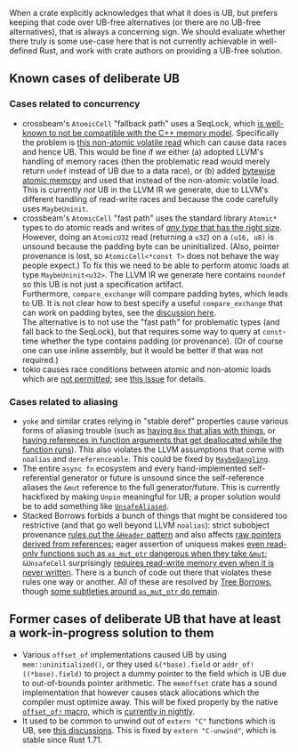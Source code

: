 When a crate explicitly acknowledges that what it does is UB, but prefers keeping that code over UB-free alternatives (or there are no UB-free alternatives), that is always a concerning sign.
We should evaluate whether there truly is some use-case here that is not currently achievable in well-defined Rust, and work with crate authors on providing a UB-free solution.

## Known cases of deliberate UB

### Cases related to concurrency

* crossbeam's `AtomicCell` "fallback path" uses a SeqLock, which [is well-known to not be compatible with the C++ memory model](https://www.hpl.hp.com/techreports/2012/HPL-2012-68.pdf).
  Specifically the problem is [this non-atomic volatile read](https://github.com/crossbeam-rs/crossbeam/blob/5d07fe43540d7f21517a51813acd9332744e90cb/crossbeam-utils/src/atomic/atomic_cell.rs#L980) which can cause data races and hence UB.
  This would be fine if we either (a) adopted LLVM's handling of memory races (then the problematic read would merely return `undef` instead of UB due to a data race), or (b) added [bytewise atomic memcpy](https://github.com/rust-lang/rfcs/pull/3301) and used that instead of the non-atomic volatile load.
  This is currently *not* UB in the LLVM IR we generate, due to LLVM's different handling of read-write races and because the code carefully uses `MaybeUninit`.
* crossbeam's `AtomicCell` "fast path" uses the standard library `Atomic*` types to do atomic reads and writes of [*any type* that has the right size](https://github.com/crossbeam-rs/crossbeam/blob/master/crossbeam-utils/src/atomic/atomic_cell.rs#L928-L932).
  However, doing an `AtomicU32` read (returning a `u32`) on a `(u16, u8)` is unsound because the padding byte can be uninitialized.
  (Also, pointer provenance is lost, so `AtomicCell<*const T>` does not behave the way people expect.)
  To fix this we need to be able to perform atomic loads at type `MaybeUninit<u32>`.
  The LLVM IR we generate here contains `noundef` so this UB is not just a specification artifact.<br>
  Furthermore, `compare_exchange` will compare padding bytes, which leads to UB.
  It is not clear how to best specify a useful `compare_exchange` that can work on padding bytes,
  see the [discussion here](https://github.com/rust-lang/unsafe-code-guidelines/issues/449).<br>
  The alternative is to not use the "fast path" for problematic types (and fall back to the SeqLock), but that requires some way to query at `const`-time whether the type contains padding (or provenance).
  (Or of course one can use inline assembly, but it would be better if that was not required.)
* tokio causes race conditions between atomic and non-atomic loads which are [not permitted](https://doc.rust-lang.org/nightly/std/sync/atomic/index.html#memory-model-for-atomic-accesses);
  see [this issue](https://github.com/tokio-rs/tokio/issues/6155) for details.

### Cases related to aliasing

* `yoke` and similar crates relying in "stable deref" properties cause various forms of aliasing trouble (such as [having `Box` that alias with things](https://github.com/unicode-org/icu4x/issues/2095), or [having references in function arguments that get deallocated while the function runs](https://github.com/unicode-org/icu4x/issues/3696)).
  This also violates the LLVM assumptions that come with `noalias` and `dereferenceable`.
  This could be fixed by [`MaybeDangling`](https://github.com/rust-lang/rfcs/pull/3336).
* The entire `async fn` ecosystem and every hand-implemented self-referential generator or future is unsound since the self-reference aliases the `&mut` reference to the full generator/future.
  This is currently hackfixed by making `Unpin` meaningful for UB; a proper solution would be to add something like [`UnsafeAliased`](https://github.com/rust-lang/rfcs/pull/3467).
* Stacked Borrows forbids a bunch of things that might be considered too restrictive (and that go well beyond LLVM `noalias`):
  strict subobject provenance [rules out the `&Header` pattern](https://github.com/rust-lang/unsafe-code-guidelines/issues/256) and also affects [raw pointers derived from references](https://github.com/rust-lang/unsafe-code-guidelines/issues/134);
  eager assertion of uniquess makes [even read-only functions such as `as_mut_ptr` dangerous when they take `&mut`](https://github.com/rust-lang/unsafe-code-guidelines/issues/133);
  `&UnsafeCell` surprisingly [requires read-write memory even when it is never written](https://github.com/rust-lang/unsafe-code-guidelines/issues/303).
  There is a bunch of code out there that violates these rules one way or another.
  All of these are resolved by [Tree Borrows](https://perso.crans.org/vanille/treebor/), though [some subtleties around `as_mut_ptr` do remain](https://github.com/rust-lang/unsafe-code-guidelines/issues/450).

## Former cases of deliberate UB that have at least a work-in-progress solution to them

* Various `offset_of` implementations caused UB by using `mem::uninitialized()`, or they used `&(*base).field` or `addr_of!((*base).field)` to project a dummy pointer to the field which is UB due to out-of-bounds pointer arithmetic.
  The `memoffset` crate has a sound implementation that however causes stack allocations which the compiler must optimize away.
  This will be fixed properly by the native [`offset_of!` macro](https://github.com/rust-lang/rfcs/pull/3308), which is [currently in nightly](https://github.com/rust-lang/rust/issues/106655).
* It used to be common to unwind out of `extern "C"` functions which is UB, see [this discussions](https://internals.rust-lang.org/t/unwinding-through-ffi-after-rust-1-33/9521).
  This is fixed by `extern "C-unwind"`, which is stable since Rust 1.71.
